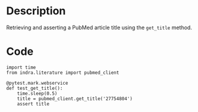 # Description
Retrieving and asserting a PubMed article title using the `get_title` method.

# Code
```
import time
from indra.literature import pubmed_client

@pytest.mark.webservice
def test_get_title():
    time.sleep(0.5)
    title = pubmed_client.get_title('27754804')
    assert title

```
